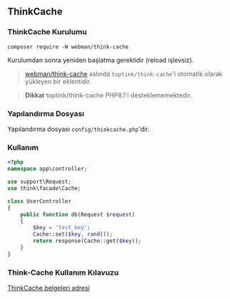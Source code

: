 ## ThinkCache

### ThinkCache Kurulumu
`composer require -W webman/think-cache`

Kurulumdan sonra yeniden başlatma gereklidir (reload işlevsiz).

> [webman/think-cache](https://www.workerman.net/plugin/15) aslında `toptink/think-cache`'i otomatik olarak yükleyen bir eklentidir.

> **Dikkat**
> toptink/think-cache PHP8.1'i desteklememektedir.

### Yapılandırma Dosyası

Yapılandırma dosyası `config/thinkcache.php`'dir.

### Kullanım

```php
<?php
namespace app\controller;

use support\Request;
use think\facade\Cache;

class UserController
{
    public function db(Request $request)
    {
        $key = 'test_key';
        Cache::set($key, rand());
        return response(Cache::get($key));
    }
}
```

### Think-Cache Kullanım Kılavuzu

[ThinkCache belgeleri adresi](https://github.com/top-think/think-cache)
